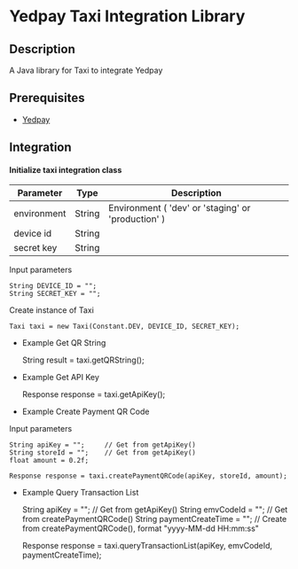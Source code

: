 
# Yedpay Taxi Integration Library

## Description

A Java library for Taxi to integrate Yedpay

## Prerequisites
* [Yedpay](https://www.yedpay.com/)

## Integration

#### Initialize taxi integration class
| Parameter | Type | Description |
| --- | --- | --- |
| environment | String | Environment ( 'dev' or 'staging' or 'production' )|
| device id | String | |
| secret key | String | |

Input parameters

    String DEVICE_ID = "";		
    String SECRET_KEY = "";

Create instance of Taxi

	Taxi taxi = new Taxi(Constant.DEV, DEVICE_ID, SECRET_KEY);
	
* Example Get QR String

	String result = taxi.getQRString();
	
* Example Get API Key

	Response response = taxi.getApiKey();
	
* Example Create Payment QR Code

Input parameters

	String apiKey = "";		// Get from getApiKey()
	String storeId = ""; 	// Get from getApiKey()
	float amount = 0.2f;
	
	Response response = taxi.createPaymentQRCode(apiKey, storeId, amount);

* Example Query Transaction List

	String apiKey = "";				// Get from getApiKey()
	String emvCodeId = "";			// Get from createPaymentQRCode()
	String paymentCreateTime = "";	// Create from createPaymentQRCode(), format "yyyy-MM-dd HH:mm:ss"
	
	Response response = taxi.queryTransactionList(apiKey, emvCodeId, paymentCreateTime);
	